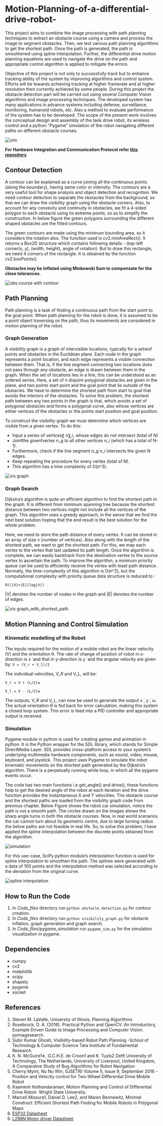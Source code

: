 # Motion-Planning-of-a-differential-drive-robot-
This project aims to combine the image processing with path planning techniques to extract an obstacle course using a camera and process the image to segment obstacles. Then, we test various path planning algorithms to get the shortest path. Once the path is generated, the path is smoothened using spline interpolation. Further, the differential drive motion planning equations are used to navigate the drive on the path and appropriate control algorithm is applied to mitigate the errors.

Objective of this project is not only to successfully track but to enhance tracking ability of the system by improving algorithms and control system. Efforts will be towards achieving tracking at higher framerate and at higher resolution then currently achieved by some people. During this project the obstacle detection part will be carried out using several Computer Vision algorithms and image processing techniques. The developed system has many applications in advance systems including defense, surveillance, monitoring, humanoid robots, etc. Also a method to evaluate performance of the system has to be developed. The scope of the present work involves the conceptual design and assembly of the tank drive robot, its wireless control and a python “Pygame” simulation of the robot navigating different paths on different obstacle courses. 

![sim](./git_images/simulation.gif)

**For Hardware Integration and Communication Protocol refer [this repository](https://github.com/savnani5/Wireless-robot-control)** 

## Contour Detection
A contour can be explained as a curve joining all the continuous points (along the boundary), having same color or intensity. The contours are a very useful tool for shape analysis and object detection and recognition. We need contour detection to separate the obstacles from the background, so that we can draw the visibility graph using the obstacle corners. Also, to account for any convexity and continuity in obstacles, we fit a 4-sided polygon to each obstacle using its extreme points, so as to simplify the construction. In below figure the green polygons surrounding the different shaped obstacles are the fitted contours. 

The green contours are made using the minimum bounding area, so it considers the rotation also. The function used is cv2.minAreaRect(). It returns a Box2D structure which contains following details - (top-left corner(x, y), (width, height), angle of rotation). But to draw this rectangle, we need 4 corners of the rectangle. It is obtained by the function cv2.boxPoints().

**Obstacles may be inflated using Minkowski Sum to compensate for the close tolerances.** 

![obs course with contour](./git_images/obs_contour.PNG)

## Path Planning
Path planning is a task of finding a continuous path from the start point to the goal point. When path planning for the robot is done, it is assumed to be a point object traversing on the path, thus its movements are considered in motion planning of the robot. 

### Graph Generation
A visibility graph is a graph of intervisible locations, typically for a setwof points and obstacles in the Euclidean plane. Each node in the graph represents a point location, and each edge represents a visible connection between them. That is, if the line segment connecting two locations does not pass through any obstacle, an edge is drawn between them in the graph. When the set of locations lies in a line, this can be understood as an ordered series. Here, a set of n disjoint-polygonal obstacles are given in the plane, and two points start point and the goal point that lie outside of the obstacles. We have to determine the shortest path from start to goal that avoids the interiors of the obstacles. To solve this problem, the shortest path between any two points in the graph is that, which avoids a set of polygonal obstacles and forms a polygonal curve, also whose vertices are either vertices of the obstacles or the points start position and goal position. 

To construct the visibility graph we must determine which vertices are visible from a given vertex. To do this:

- Input a series of vertices〖 n〗_i, whose edges do not intersect (total of N)
- Joinfthe givenfvertex n_g to all other vertices n_i (which has a total of N-1).
- Furthermore, check if the line segment n_g n_i intersects the given N edges.
- Keep repeating the procedure for every vertex (total of N).
- This algorithm has a time complexity of  O(n^3).

![vis graph](./git_images/vis_graph.PNG)

### Graph Search

Dijkstra’s algorithm is quite an efficient algorithm to find the shortest path in the graph. It is different from minimum spanning tree because the shortest distance between two vertices might not include all the vertices of the graph. This algorithm uses a greedy approach, in the sense that we find the next best solution hoping that the end result is the best solution for the whole problem.

Here, we need to store the path distance of every vertex. It can be stored in an array of size v (number of vertices). Also along with the length of the shortest path, we want to get the shortest path. For this, we map each vertex to the vertex that last updated its path length. Once the algorithm is complete, we can easily backtrack from the destination vertex to the source vertex to ascertain the path. To improve the algorithm, a minimum priority queue can be used to efficiently receive the vertex with least path distance. Normally, the time-complexity of this algorithm is O(n^2), but the computational complexity with priority queue data structure is reduced to :

`O((|V|+|E|)log|V|)`

|V| denotes the number of nodes in the graph and |E| denotes the number of edges.

![vis graph_with_shortest_path](./git_images/vis_graph_With_shortest_path.PNG)

## Motion Planning and Control Simulation

### Kinematic modelling of the Robot
The inputs required for the motion of a mobile robot are the linear velocity (V) and the orientation θ. The rate of change of position of robot in x-direction is x ̇ and that in y-direction is y ̇ and the angular velocity are given by: 
`V = (V_r + V_l)/2`

The individual velocities, V_R and V_L, will be:

`V_r = V + (L/2)w`

`V_l = V - (L/2)w`

The outputs, V_R and V_L, can now be used to generate the output x ̇, y ̇, ω. The actual orientation θ is fed back for error calculation, making this system a closed loop system. This error is feed into a PID controller and appropriate output is received.

### Simulation
Pygame module in python is used for creating games and animation in python. It is the Python wrapper for the SDL library, which stands for Simple DirectMedia Layer. SDL provides cross-platform access to your system’s underlying multimedia hardware components, such as sound, video, mouse, keyboard, and joystick. This project uses Pygame to simulate the robot kinematic movements on the shortest path generated by the Dijkstra’s algorithm. There is a perpetually running while loop, in which all the pygame events occur.

The code has two main functions i.e get_angle() and drive(), these functions help to get the desired angle of the robot at each iteration and the drive function provides the instantaneous X and Y velocities. The obstacle course and the shortest paths are loaded from the visibility graph code from previous chapter. Below Figure shows the robot car simulation, notice the path is not a smooth path. The circles drawn on the images shows the sharp angle turns in both the obstacle courses. Now, in real world scenarios the car cannot turn about its geometric centre, due to large turning radius the below paths are not feasible in real life. So, to solve this problem, I have applied the spline interpolation between the discrete points obtained from the algorithm.  

![simulation](./git_images/pygame_sim1.PNG)

For this use-case, SciPy python module’s interpolation function is used for spline interpolation to smoothen the path. The splines were generated with a data of 100 points and the interpolation method was selected according to the deviation from the original curve.

![spline interpolation](./git_images/spline_interpolation.PNG)


## How to Run the Code
1) In *Code_files* directory run `python obstacle_detection.py` for contour creation.
2) In *Code_files* directory run `python visibility_graph.py` for obstacle inflation, graph generation and graph search.
3) In *Code_files/pygame_simulation* run `pygame_sim.py` for the simulation visualization in pygame.

## Dependencies
- numpy
- cv2
- matplotlib
- scipy
- shapely
- pygame
- socket

## References
1) Steven M. LaValle, University of Illinois, Planning Algorithms
2) Rosebrock, D. A. (2016). Practical Python and OpenCV: An Introductory, Example Driven Guide to Image Processing and Computer Vision. pyimagesearch.
3) Subir Kumar Ghosh, Visibility-based Robot Path Planning -School of Technology & Computer Science Tata Institute of Fundamental Research.
4) K. N. McGuire1∗, G.C.H.E. de Croon1 and K. Tuyls2 Delft University of Technology, The Netherlands, University of Liverpool, United Kingdom, A Comparative Study of Bug Algorithms for Robot Navigation
5) Cherry Myint, Nu Nu Win, (IJSETR) Volume 5, Issue 9, September 2016 -Position and Velocity control for Two-Wheel Differential Drive Mobile Robot
6) Kaamesh Kothandaraman, Motion Planning and Control of Differential Drive Robot- Wright State University.
7) Marcell Missura1, Daniel D. Lee2, and Maren Bennewitz, Minimal Construct: Efﬁcient Shortest Path Finding for Mobile Robots in Polygonal Maps
8) [ESP32 Datasheet](https://www.espressif.com/sites/default/files/documentation/esp32_datasheet_en.pdf)
9) [L298N Motor driver Datasheet](https://www.sparkfun.com/datasheets/Robotics/L298_H_Bridge.pdf)
